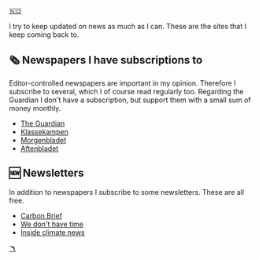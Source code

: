 <a href="nyheter.md" class="flag-link">🇳🇴</a>

I try to keep updated on news as much as I can. These are the sites that I keep coming back to.

## 🗞️ Newspapers I have subscriptions to

Editor-controlled newspapers are important in my opinion. Therefore I subscribe to several, which I of course read regularly too. Regarding the Guardian I don't have a subscription, but support them with a small sum of money monthly.

- [The Guardian](https://www.theguardian.com/europe)
- [Klassekampen](https://klassekampen.no/)
- [Morgenbladet](https://www.morgenbladet.no/)
- [Aftenbladet](https://www.aftenbladet.no/)

## 🆕 Newsletters

In addition to newspapers I subscribe to some newsletters. These are all free.

- [Carbon Brief](https://www.carbonbrief.org/)
- [We don't have time](https://www.wedonthavetime.org/our-community)
- [Inside climate news](https://insideclimatenews.org/)

<a href="index_english.md" class="boom-link">🪃</a>

